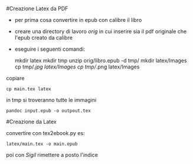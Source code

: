 
#Creazione Latex da PDF

- per prima cosa convertire in epub con calibre il libro
- creare una directory di lavoro _orig_ in cui inserire sia il pdf originale che l'epub creato da calibre
- eseguire i seguenti comandi:


    mkdir latex
    mkdir tmp
    unzip orig/libro.epub -d tmp/
    mkdir latex/Images
    cp tmp/*.jpg latex/Images
    cp tmp/*.png latex/Images

copiare 

    cp main.tex latex
   


in tmp si troveranno tutte le immagini


    
    


    pandoc input.epub -o outpout.tex

#Creazione da Latex

convertire con tex2ebook.py es: 

    latex/main.tex -o main.epub

poi con _Sigil_ rimettere a posto l'indice
    
